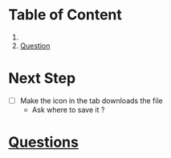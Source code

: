 # Table of Content
1. 
2. [Question](#question)

# Next Step 
- [ ] Make the icon in the tab downloads the file
    - Ask where to save it ?

# [Questions](Question.md)